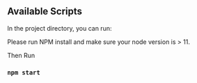 <!-- The engine behind this web app assessment is React.js. There are five different components that put the application together. At the very top of the page is just a simple ‘Welcome’ component with static copy. Next is the ‘ActiveVehicles’ component. This component gathers data that it receives as ‘props’, and sets up a grid via Flexbox with it. The purpose of this component is to show the administrator all vehicles that are currently on the road and what their battery charge level currently is. Lastly, all of the map functionality used comes from a library called MapBox. -I recently heard about this library and thought we could try it out for this demonstration. All of the logic and functionality for the map is done in the ‘App.js’ file. It’s set up this way because I make a call to an API and need to pass this data down to my children components. Currently, the app is set up to  set random points on the map. Additionally, the user can click on to one of the cars on the map, and see that cars name and battery level. There is a separate component for this functionality called ‘PopUp’. The current coordinates are set to Denver CO. The user can zoom in and out via controls on the map to see the cars more clearly. All data on the page is being dynamically populated via a mockAPI file called FetchFakeData. It is in this file where all data is being set for use on the map and the grid above it. BEM was implemented for the JSX and CSS structure.  -->

## Available Scripts

In the project directory, you can run:


Please run NPM install and make sure your node version is > 11.

Then Run 

### `npm start`

